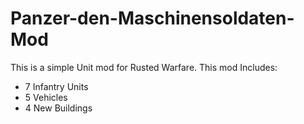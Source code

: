 # Panzer-den-Maschinensoldaten-Mod
This is a simple Unit mod for Rusted Warfare.
This mod Includes:
- 7 Infantry Units
- 5 Vehicles
- 4 New Buildings
